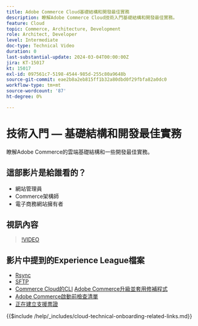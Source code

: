 ```yaml
---
title: Adobe Commerce Cloud基礎結構和開發最佳實務
description: 瞭解Adobe Commerce Cloud技術入門基礎結構和開發最佳實務。
feature: Cloud
topic: Commerce, Architecture, Development
role: Architect, Developer
level: Intermediate
doc-type: Technical Video
duration: 0
last-substantial-update: 2024-03-04T00:00:00Z
jira: KT-15017
kt: 15017
exl-id: 097561c7-5198-4544-985d-255c80a9648b
source-git-commit: eae2b8a2eb815ff1b32a80dbd0f29fbfa82a0dc0
workflow-type: tm+mt
source-wordcount: '87'
ht-degree: 0%

---
```


# 技術入門 — 基礎結構和開發最佳實務

瞭解Adobe Commerce的雲端基礎結構和一些開發最佳實務。

## 這部影片是給誰看的？

- 網站管理員
- Commerce架構師
- 電子商務網站擁有者

## 視訊內容

>[!VIDEO](https://video.tv.adobe.com/v/3427679?learn=on)

## 影片中提到的Experience League檔案

- [Rsync](https://experienceleague.adobe.com/docs/commerce-cloud-service/user-guide/develop/deploy/staging-production.html#migrate-files-using-rsync)
- [SFTP](https://experienceleague.adobe.com/docs/commerce-cloud-service/user-guide/develop/secure-connections.html#sftp)
- [Commerce Cloud的CLI](https://experienceleague.adobe.com/docs/commerce-cloud-service/user-guide/dev-tools/cloud-cli/cloud-cli-overview.html)
  [Adobe Commerce升級並套用修補程式](https://experienceleague.adobe.com/docs/commerce-cloud-service/user-guide/develop/upgrade/apply-patches.html)
- [Adobe Commerce啟動前檢查清單](https://experienceleague.adobe.com/docs/commerce-cloud-service/user-guide/launch/checklist.html)
- [正在建立支援票證](https://experienceleague.adobe.com/docs/commerce-knowledge-base/kb/help-center-guide/magento-help-center-user-guide.html)

{{$include /help/_includes/cloud-technical-onboarding-related-links.md}}
